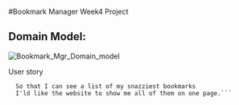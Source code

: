 #Bookmark Manager Week4 Project

## Domain Model:
![Bookmark_Mgr_Domain_model](https://user-images.githubusercontent.com/33905131/68308600-09120080-00a5-11ea-8c26-349993ed7b78.jpg)

User story
```As a Makers Student
  So that I can see a list of my snazziest bookmarks
  I'ld like the website to show me all of them on one page.```



